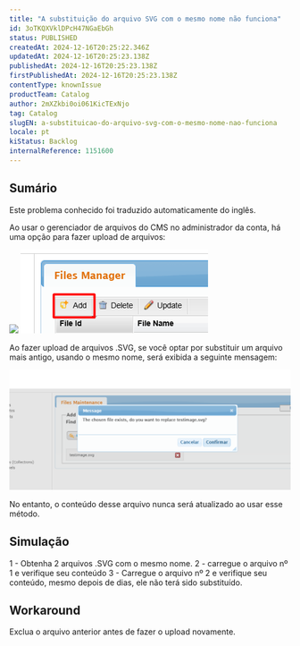 ```yaml
---
title: "A substituição do arquivo SVG com o mesmo nome não funciona"
id: 3oTKQXVklDPcH47NGaEbGh
status: PUBLISHED
createdAt: 2024-12-16T20:25:22.346Z
updatedAt: 2024-12-16T20:25:23.138Z
publishedAt: 2024-12-16T20:25:23.138Z
firstPublishedAt: 2024-12-16T20:25:23.138Z
contentType: knownIssue
productTeam: Catalog
author: 2mXZkbi0oi061KicTExNjo
tag: Catalog
slugEN: a-substituicao-do-arquivo-svg-com-o-mesmo-nome-nao-funciona
locale: pt
kiStatus: Backlog
internalReference: 1151600
---
```


## Sumário

<div class="alert alert-info">
  <p>Este problema conhecido foi traduzido automaticamente do inglês.</p>
</div>


Ao usar o gerenciador de arquivos do CMS no administrador da conta, há uma opção para fazer upload de arquivos:

 ![](https://vtexhelp.zendesk.com/attachments/token/tIFD30VhzhOuxTIV0f7UurtEH/?name=image.png) ![](https://raw.githubusercontent.com/vtexdocs/help-center-content/refs/heads/main/docs/pt/known-issues/Catalog/a-substituicao-do-arquivo-svg-com-o-mesmo-nome-nao-funciona_1.png)

Ao fazer upload de arquivos .SVG, se você optar por substituir um arquivo mais antigo, usando o mesmo nome, será exibida a seguinte mensagem:

 ![](https://raw.githubusercontent.com/vtexdocs/help-center-content/refs/heads/main/docs/pt/known-issues/Catalog/a-substituicao-do-arquivo-svg-com-o-mesmo-nome-nao-funciona_2.png)

No entanto, o conteúdo desse arquivo nunca será atualizado ao usar esse método.

## Simulação


1 - Obtenha 2 arquivos .SVG com o mesmo nome.
2 - carregue o arquivo nº 1 e verifique seu conteúdo
3 - Carregue o arquivo nº 2 e verifique seu conteúdo, mesmo depois de dias, ele não terá sido substituído.



## Workaround


Exclua o arquivo anterior antes de fazer o upload novamente.





